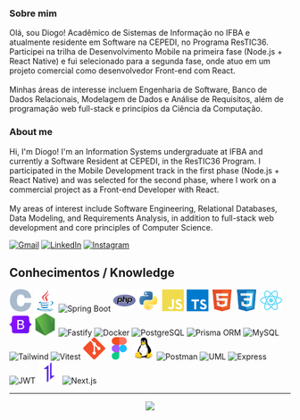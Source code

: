 <section align="left">
    <h3>Sobre mim</h3>
    <p>
        Olá, sou Diogo! Acadêmico de Sistemas de Informação no IFBA e atualmente residente em Software na CEPEDI, no Programa ResTIC36. Participei na trilha de Desenvolvimento Mobile na primeira fase (Node.js + React Native) e fui selecionado para a segunda fase, onde atuo em um projeto comercial como desenvolvedor Front-end com React.  
        <br><br>
        Minhas áreas de interesse incluem Engenharia de Software, Banco de Dados Relacionais, Modelagem de Dados e Análise de Requisitos, além de programação web full-stack e princípios da Ciência da Computação.
    </p>
</section>

<section align="left">
    <h3>About me</h3>
    <p>
        Hi, I'm Diogo! I'm an Information Systems undergraduate at IFBA and currently a Software Resident at CEPEDI, in the ResTIC36 Program. I participated in the Mobile Development track in the first phase (Node.js + React Native) and was selected for the second phase, where I work on a commercial project as a Front-end Developer with React.  
        <br><br>
        My areas of interest include Software Engineering, Relational Databases, Data Modeling, and Requirements Analysis, in addition to full-stack web development and core principles of Computer Science.
    </p>
</section>

[![Gmail](https://img.shields.io/badge/Gmail-diogomascarenhas0574@gmail.com-D14836?style=flat-square)](mailto:diogomascarenhas0574@gmail.com)
[![LinkedIn](https://img.shields.io/badge/LinkedIn-diogomasc-blue?style=flat-square)](https://www.linkedin.com/in/diogomasc)
[![Instagram](https://img.shields.io/badge/Instagram-@_dmascc-E4405F?style=flat-square)](https://www.instagram.com/_dmascc/)


<section>
  <h2>Conhecimentos / Knowledge</h2>
  <div>
    <!-- C -->
    <img width="40" src="https://raw.githubusercontent.com/devicons/devicon/master/icons/c/c-original.svg" alt="C" title="C"/>
    <!-- Java -->
    <img width="40" src="https://raw.githubusercontent.com/devicons/devicon/master/icons/java/java-original.svg" alt="Java" title="Java"/>
    <!-- Spring Boot -->
    <img width="40" src="https://cdn.jsdelivr.net/gh/devicons/devicon@latest/icons/spring/spring-original.svg" alt="Spring Boot" title="Spring Boot"/>
    <!-- PHP -->
    <img width="40" src="https://raw.githubusercontent.com/devicons/devicon/master/icons/php/php-original.svg" alt="PHP" title="PHP"/>
    <!-- Python -->
    <img width="40" src="https://raw.githubusercontent.com/devicons/devicon/master/icons/python/python-original.svg" alt="Python" title="Python"/>
    <!-- JavaScript -->
    <img width="40" src="https://raw.githubusercontent.com/devicons/devicon/master/icons/javascript/javascript-plain.svg" alt="JavaScript" title="JavaScript"/>
    <!-- TypeScript -->
    <img width="40" src="https://raw.githubusercontent.com/devicons/devicon/master/icons/typescript/typescript-plain.svg" alt="TypeScript" title="TypeScript"/>
    <!-- HTML -->
    <img width="40" src="https://raw.githubusercontent.com/devicons/devicon/master/icons/html5/html5-original.svg" alt="HTML" title="HTML"/>
    <!-- CSS -->
    <img width="40" src="https://raw.githubusercontent.com/devicons/devicon/master/icons/css3/css3-original.svg" alt="CSS" title="CSS"/>
    <!-- React -->
    <img width="40" src="https://raw.githubusercontent.com/devicons/devicon/master/icons/react/react-original.svg" alt="React" title="React"/>
    <!-- Bootstrap -->
    <img width="40" src="https://raw.githubusercontent.com/devicons/devicon/master/icons/bootstrap/bootstrap-original.svg" alt="Bootstrap" title="Bootstrap"/>
    <!-- Node.js -->
    <img width="40" src="https://raw.githubusercontent.com/devicons/devicon/master/icons/nodejs/nodejs-original.svg" alt="Node.js" title="Node.js"/>
    <!-- Fastify -->
    <img width="40" src="https://cdn.jsdelivr.net/gh/devicons/devicon@latest/icons/fastify/fastify-original.svg" alt="Fastify" title="Fastify"/>
    <!-- Docker -->
    <img width="40" src="https://cdn.jsdelivr.net/gh/devicons/devicon@latest/icons/docker/docker-original.svg" alt="Docker" title="Docker"/>
    <!-- PostgreSQL -->
    <img width="40" src="https://cdn.jsdelivr.net/gh/devicons/devicon@latest/icons/postgresql/postgresql-original.svg" alt="PostgreSQL" title="PostgreSQL"/>
    <!-- Prisma -->
    <img width="40" src="https://cdn.jsdelivr.net/gh/devicons/devicon@latest/icons/prisma/prisma-original.svg" alt="Prisma ORM" title="Prisma ORM"/>
    <!-- MySQL -->
    <img width="40" src="https://cdn.jsdelivr.net/gh/devicons/devicon@latest/icons/mysql/mysql-original.svg" alt="MySQL" title="MySQL"/>
    <!-- Tailwind -->
    <img width="40" src="https://cdn.jsdelivr.net/gh/devicons/devicon@latest/icons/tailwindcss/tailwindcss-original.svg" alt="Tailwind" title="Tailwind"/>
    <!-- Vitest -->
    <img width="40" src="https://cdn.jsdelivr.net/gh/devicons/devicon@latest/icons/vitest/vitest-original.svg" alt="Vitest" title="Vitest"/>
    <!-- Git -->
    <img width="40" src="https://raw.githubusercontent.com/devicons/devicon/master/icons/git/git-original.svg" alt="Git" title="Git"/>
    <!-- Figma -->
    <img width="40" src="https://raw.githubusercontent.com/devicons/devicon/master/icons/figma/figma-original.svg" alt="Figma" title="Figma"/>
    <!-- Linux -->
    <img width="40" src="https://raw.githubusercontent.com/devicons/devicon/master/icons/linux/linux-original.svg" alt="Linux" title="Linux"/> 
    <!-- Postman -->
    <img width="40" src="https://cdn.jsdelivr.net/gh/devicons/devicon@latest/icons/postman/postman-original.svg" alt="Postman" title="Postman"/>
    <!-- UML -->
    <img width="40" src="https://cdn.jsdelivr.net/gh/devicons/devicon@latest/icons/unifiedmodelinglanguage/unifiedmodelinglanguage-original.svg" alt="UML" title="UML"/>
    <!-- Express -->
    <img width="40" src="https://cdn.jsdelivr.net/gh/devicons/devicon@latest/icons/express/express-original.svg" alt="Express" title="Express"/>
    <!-- JWT -->
    <img width="40" src="https://raw.githubusercontent.com/simple-icons/simple-icons/develop/icons/jsonwebtokens.svg" alt="JWT" title="JWT"/>
    <!-- Axios -->
    <img width="40" src="https://raw.githubusercontent.com/devicons/devicon/master/icons/axios/axios-plain.svg" alt="Axios" title="Axios"/>
      <!-- Next.js -->
<img width="40" src="https://cdn.jsdelivr.net/gh/devicons/devicon@latest/icons/nextjs/nextjs-original.svg" alt="Next.js" title="Next.js"/>
  </div>
</details>

--- 

<section>
  <p align="center">
    <img src="https://github-readme-stats.vercel.app/api?username=diogomasc&theme=dark" width="400px" />
  </p>
</section>
